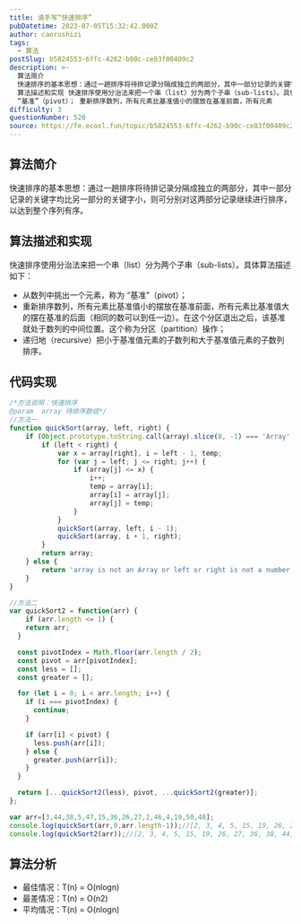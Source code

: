 ```yaml
---
title: 请手写“快速排序”
pubDatetime: 2023-07-05T15:32:42.000Z
author: caorushizi
tags:
  - 算法
postSlug: b5824553-6ffc-4262-b90c-ce83f00409c2
description: >-
  算法简介
  快速排序的基本思想：通过一趟排序将待排记录分隔成独立的两部分，其中一部分记录的关键字均比另一部分的关键字小，则可分别对这两部分记录继续进行排序，以达到整个序列有序。
  算法描述和实现 快速排序使用分治法来把一个串（list）分为两个子串（sub-lists）。具体算法描述如下： 从数列中挑出一个元素，称为
  “基准”（pivot）； 重新排序数列，所有元素比基准值小的摆放在基准前面，所有元素
difficulty: 3
questionNumber: 520
source: https://fe.ecool.fun/topic/b5824553-6ffc-4262-b90c-ce83f00409c2
---
```


## 算法简介

快速排序的基本思想：通过一趟排序将待排记录分隔成独立的两部分，其中一部分记录的关键字均比另一部分的关键字小，则可分别对这两部分记录继续进行排序，以达到整个序列有序。

## 算法描述和实现

快速排序使用分治法来把一个串（list）分为两个子串（sub-lists）。具体算法描述如下：

* 从数列中挑出一个元素，称为 “基准”（pivot）；
* 重新排序数列，所有元素比基准值小的摆放在基准前面，所有元素比基准值大的摆在基准的后面（相同的数可以到任一边）。在这个分区退出之后，该基准就处于数列的中间位置。这个称为分区（partition）操作；
* 递归地（recursive）把小于基准值元素的子数列和大于基准值元素的子数列排序。

## 代码实现

```javascript
/*方法说明：快速排序
@param  array 待排序数组*/
//方法一
function quickSort(array, left, right) {
    if (Object.prototype.toString.call(array).slice(8, -1) === 'Array' && typeof left === 'number' && typeof right === 'number') {
        if (left < right) {
            var x = array[right], i = left - 1, temp;
            for (var j = left; j <= right; j++) {
                if (array[j] <= x) {
                    i++;
                    temp = array[i];
                    array[i] = array[j];
                    array[j] = temp;
                }
            }
            quickSort(array, left, i - 1);
            quickSort(array, i + 1, right);
        }
        return array;
    } else {
        return 'array is not an Array or left or right is not a number!';
    }
}

//方法二
var quickSort2 = function(arr) {
    if (arr.length <= 1) {
    return arr;
  }

  const pivotIndex = Math.floor(arr.length / 2);
  const pivot = arr[pivotIndex];
  const less = [];
  const greater = [];

  for (let i = 0; i < arr.length; i++) {
    if (i === pivotIndex) {
      continue;
    }

    if (arr[i] < pivot) {
      less.push(arr[i]);
    } else {
      greater.push(arr[i]);
    }
  }

  return [...quickSort2(less), pivot, ...quickSort2(greater)];
};

var arr=[3,44,38,5,47,15,36,26,27,2,46,4,19,50,48];
console.log(quickSort(arr,0,arr.length-1));//[2, 3, 4, 5, 15, 19, 26, 27, 36, 38, 44, 46, 47, 48, 50]
console.log(quickSort2(arr));//[2, 3, 4, 5, 15, 19, 26, 27, 36, 38, 44, 46, 47, 48, 50]
```

## 算法分析

* 最佳情况：T(n) = O(nlogn)
* 最差情况：T(n) = O(n2)
* 平均情况：T(n) = O(nlogn)
